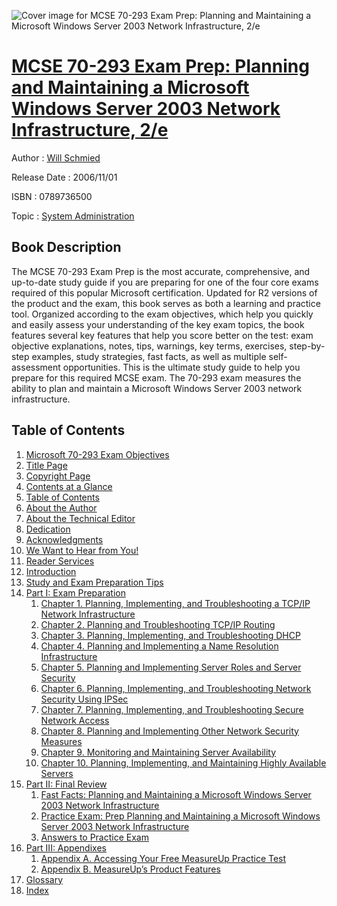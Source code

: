 ![Cover image for MCSE 70-293 Exam Prep: Planning and Maintaining a Microsoft Windows Server 2003 Network Infrastructure, 2/e](https://imgdetail.ebookreading.net/cover/cover/system_admin/EB0789736500.jpg)

[MCSE 70-293 Exam Prep: Planning and Maintaining a Microsoft Windows Server 2003 Network Infrastructure, 2/e](https://ebookreading.net/view/book/MCSE+70-293+Exam+Prep%3A+Planning+and+Maintaining+a+Microsoft+Windows+Server+2003+Network+Infrastructure%2C+2%2Fe-EB0789736500_1.html "MCSE 70-293 Exam Prep: Planning and Maintaining a Microsoft Windows Server 2003 Network Infrastructure, 2/e")
====================================================================================================================

Author : [Will Schmied](https://ebookreading.net/search/author/Will+Schmied)

Release Date : 2006/11/01

ISBN : 0789736500

Topic : [System Administration](https://ebookreading.net/search/category/system-administration)

Book Description
-----------------

The MCSE 70-293 Exam Prep is the most accurate, comprehensive, and up-to-date study guide if you are preparing for one of the four core exams required of this popular Microsoft certification. Updated for R2 versions of the product and the exam, this book serves as both a learning and practice tool. Organized according to the exam objectives, which help you quickly and easily assess your understanding of the key exam topics, the book features several key features that help you score better on the test: exam objective explanations, notes, tips, warnings, key terms, exercises, step-by-step examples, study strategies, fast facts, as well as multiple self-assessment opportunities. This is the ultimate study guide to help you prepare for this required MCSE exam. The 70-293 exam measures the ability to plan and maintain a Microsoft Windows Server 2003 network infrastructure.
              
Table of Contents
-----------------

1. [Microsoft 70-293 Exam Objectives](https://ebookreading.net/view/book/MCSE+70-293+Exam+Prep%3A+Planning+and+Maintaining+a+Microsoft+Windows+Server+2003+Network+Infrastructure%2C+2%2Fe-EB0789736500_2.html)
1. [Title Page](https://ebookreading.net/view/book/MCSE+70-293+Exam+Prep%3A+Planning+and+Maintaining+a+Microsoft+Windows+Server+2003+Network+Infrastructure%2C+2%2Fe-EB0789736500_3.html)
1. [Copyright Page](https://ebookreading.net/view/book/MCSE+70-293+Exam+Prep%3A+Planning+and+Maintaining+a+Microsoft+Windows+Server+2003+Network+Infrastructure%2C+2%2Fe-EB0789736500_4.html)
1. [Contents at a Glance](https://ebookreading.net/view/book/MCSE+70-293+Exam+Prep%3A+Planning+and+Maintaining+a+Microsoft+Windows+Server+2003+Network+Infrastructure%2C+2%2Fe-EB0789736500_5.html)
1. [Table of Contents](https://ebookreading.net/view/book/MCSE+70-293+Exam+Prep%3A+Planning+and+Maintaining+a+Microsoft+Windows+Server+2003+Network+Infrastructure%2C+2%2Fe-EB0789736500_6.html)
1. [About the Author](https://ebookreading.net/view/book/MCSE+70-293+Exam+Prep%3A+Planning+and+Maintaining+a+Microsoft+Windows+Server+2003+Network+Infrastructure%2C+2%2Fe-EB0789736500_7.html)
1. [About the Technical Editor](https://ebookreading.net/view/book/MCSE+70-293+Exam+Prep%3A+Planning+and+Maintaining+a+Microsoft+Windows+Server+2003+Network+Infrastructure%2C+2%2Fe-EB0789736500_8.html)
1. [Dedication](https://ebookreading.net/view/book/MCSE+70-293+Exam+Prep%3A+Planning+and+Maintaining+a+Microsoft+Windows+Server+2003+Network+Infrastructure%2C+2%2Fe-EB0789736500_9.html)
1. [Acknowledgments](https://ebookreading.net/view/book/MCSE+70-293+Exam+Prep%3A+Planning+and+Maintaining+a+Microsoft+Windows+Server+2003+Network+Infrastructure%2C+2%2Fe-EB0789736500_10.html)
1. [We Want to Hear from You!](https://ebookreading.net/view/book/MCSE+70-293+Exam+Prep%3A+Planning+and+Maintaining+a+Microsoft+Windows+Server+2003+Network+Infrastructure%2C+2%2Fe-EB0789736500_11.html)
1. [Reader Services](https://ebookreading.net/view/book/MCSE+70-293+Exam+Prep%3A+Planning+and+Maintaining+a+Microsoft+Windows+Server+2003+Network+Infrastructure%2C+2%2Fe-EB0789736500_12.html)
1. [Introduction](https://ebookreading.net/view/book/MCSE+70-293+Exam+Prep%3A+Planning+and+Maintaining+a+Microsoft+Windows+Server+2003+Network+Infrastructure%2C+2%2Fe-EB0789736500_13.html)
1. [Study and Exam Preparation Tips](https://ebookreading.net/view/book/MCSE+70-293+Exam+Prep%3A+Planning+and+Maintaining+a+Microsoft+Windows+Server+2003+Network+Infrastructure%2C+2%2Fe-EB0789736500_14.html)
1. [Part I: Exam Preparation](https://ebookreading.net/view/book/MCSE+70-293+Exam+Prep%3A+Planning+and+Maintaining+a+Microsoft+Windows+Server+2003+Network+Infrastructure%2C+2%2Fe-EB0789736500_15.html)
    1. [Chapter 1. Planning, Implementing, and Troubleshooting a TCP/IP Network Infrastructure](https://ebookreading.net/view/book/MCSE+70-293+Exam+Prep%3A+Planning+and+Maintaining+a+Microsoft+Windows+Server+2003+Network+Infrastructure%2C+2%2Fe-EB0789736500_16.html)
    1. [Chapter 2. Planning and Troubleshooting TCP/IP Routing](https://ebookreading.net/view/book/MCSE+70-293+Exam+Prep%3A+Planning+and+Maintaining+a+Microsoft+Windows+Server+2003+Network+Infrastructure%2C+2%2Fe-EB0789736500_17.html)
    1. [Chapter 3. Planning, Implementing, and Troubleshooting DHCP](https://ebookreading.net/view/book/MCSE+70-293+Exam+Prep%3A+Planning+and+Maintaining+a+Microsoft+Windows+Server+2003+Network+Infrastructure%2C+2%2Fe-EB0789736500_18.html)
    1. [Chapter 4. Planning and Implementing a Name Resolution Infrastructure](https://ebookreading.net/view/book/MCSE+70-293+Exam+Prep%3A+Planning+and+Maintaining+a+Microsoft+Windows+Server+2003+Network+Infrastructure%2C+2%2Fe-EB0789736500_19.html)
    1. [Chapter 5. Planning and Implementing Server Roles and Server Security](https://ebookreading.net/view/book/MCSE+70-293+Exam+Prep%3A+Planning+and+Maintaining+a+Microsoft+Windows+Server+2003+Network+Infrastructure%2C+2%2Fe-EB0789736500_20.html)
    1. [Chapter 6. Planning, Implementing, and Troubleshooting Network Security Using IPSec](https://ebookreading.net/view/book/MCSE+70-293+Exam+Prep%3A+Planning+and+Maintaining+a+Microsoft+Windows+Server+2003+Network+Infrastructure%2C+2%2Fe-EB0789736500_21.html)
    1. [Chapter 7. Planning, Implementing, and Troubleshooting Secure Network Access](https://ebookreading.net/view/book/MCSE+70-293+Exam+Prep%3A+Planning+and+Maintaining+a+Microsoft+Windows+Server+2003+Network+Infrastructure%2C+2%2Fe-EB0789736500_22.html)
    1. [Chapter 8. Planning and Implementing Other Network Security Measures](https://ebookreading.net/view/book/MCSE+70-293+Exam+Prep%3A+Planning+and+Maintaining+a+Microsoft+Windows+Server+2003+Network+Infrastructure%2C+2%2Fe-EB0789736500_23.html)
    1. [Chapter 9. Monitoring and Maintaining Server Availability](https://ebookreading.net/view/book/MCSE+70-293+Exam+Prep%3A+Planning+and+Maintaining+a+Microsoft+Windows+Server+2003+Network+Infrastructure%2C+2%2Fe-EB0789736500_24.html)
    1. [Chapter 10. Planning, Implementing, and Maintaining Highly Available Servers](https://ebookreading.net/view/book/MCSE+70-293+Exam+Prep%3A+Planning+and+Maintaining+a+Microsoft+Windows+Server+2003+Network+Infrastructure%2C+2%2Fe-EB0789736500_25.html)
1. [Part II: Final Review](https://ebookreading.net/view/book/MCSE+70-293+Exam+Prep%3A+Planning+and+Maintaining+a+Microsoft+Windows+Server+2003+Network+Infrastructure%2C+2%2Fe-EB0789736500_26.html)
    1. [Fast Facts: Planning and Maintaining a Microsoft Windows Server 2003 Network Infrastructure](https://ebookreading.net/view/book/MCSE+70-293+Exam+Prep%3A+Planning+and+Maintaining+a+Microsoft+Windows+Server+2003+Network+Infrastructure%2C+2%2Fe-EB0789736500_27.html)
    1. [Practice Exam: Prep Planning and Maintaining a Microsoft Windows Server 2003 Network Infrastructure](https://ebookreading.net/view/book/MCSE+70-293+Exam+Prep%3A+Planning+and+Maintaining+a+Microsoft+Windows+Server+2003+Network+Infrastructure%2C+2%2Fe-EB0789736500_28.html)
    1. [Answers to Practice Exam](https://ebookreading.net/view/book/MCSE+70-293+Exam+Prep%3A+Planning+and+Maintaining+a+Microsoft+Windows+Server+2003+Network+Infrastructure%2C+2%2Fe-EB0789736500_29.html)
1. [Part III: Appendixes](https://ebookreading.net/view/book/MCSE+70-293+Exam+Prep%3A+Planning+and+Maintaining+a+Microsoft+Windows+Server+2003+Network+Infrastructure%2C+2%2Fe-EB0789736500_30.html)
    1. [Appendix A. Accessing Your Free MeasureUp Practice Test](https://ebookreading.net/view/book/MCSE+70-293+Exam+Prep%3A+Planning+and+Maintaining+a+Microsoft+Windows+Server+2003+Network+Infrastructure%2C+2%2Fe-EB0789736500_31.html)
    1. [Appendix B. MeasureUp’s Product Features](https://ebookreading.net/view/book/MCSE+70-293+Exam+Prep%3A+Planning+and+Maintaining+a+Microsoft+Windows+Server+2003+Network+Infrastructure%2C+2%2Fe-EB0789736500_32.html)
1. [Glossary](https://ebookreading.net/view/book/MCSE+70-293+Exam+Prep%3A+Planning+and+Maintaining+a+Microsoft+Windows+Server+2003+Network+Infrastructure%2C+2%2Fe-EB0789736500_33.html)
1. [Index](https://ebookreading.net/view/book/MCSE+70-293+Exam+Prep%3A+Planning+and+Maintaining+a+Microsoft+Windows+Server+2003+Network+Infrastructure%2C+2%2Fe-EB0789736500_34.html)
